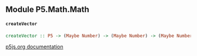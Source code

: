 ## Module P5.Math.Math

#### `createVector`

``` purescript
createVector :: P5 -> (Maybe Number) -> (Maybe Number) -> (Maybe Number) -> Vector
```

[p5js.org documentation](https://p5js.org/reference/#/p5/createVector)


